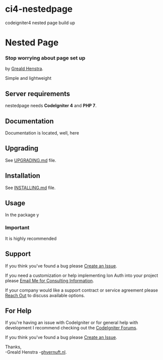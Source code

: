 # ci4-nestedpage
codeigniter4 nested page build up
# Nested Page
### Stop worrying about page set up
by [Greald Henstra](https://ghvernuft.nl).

Simple and lightweight

## Server requirements
nestedpage needs **CodeIgniter 4** and **PHP 7**.

## Documentation
Documentation is located, well, here

## Upgrading
See [UPGRADING.md](UPGRADING.md) file.

## Installation
See [INSTALLING.md](INSTALLING.md) file.

## Usage
In the package y

### Important
It is highly recommended 


## Support
If you think you've found a bug please [Create an Issue](https://github.com/greald/ci4-nestedpage/issues).

If you need a customization or help implementing Ion Auth into your project please [Email Me for Consulting Information](mailto:greaties@ghvernuft.nl).

If your company would like a support contract or service agreement please [Reach Out](mailto:greaties@ghvernuft.nl) to discuss available options.


## For Help
If you're having an issue with CodeIgniter or for general help with development I recommend checking out the [CodeIgniter Forums](http://forum.codeigniter.com).

If you think you've found a bug please [Create an Issue](https://github.com/greald/ci4-nestedpage/issues).


Thanks,    
-Greald Henstra
-[ghvernuft.nl](https://ghvernuft.nl).
